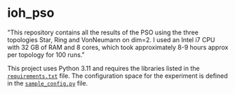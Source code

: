# ioh_pso
"This repository contains all the results of the PSO using the three topologies Star, Ring and VonNeumann on dim=2. I used an Intel i7 CPU with 32 GB of RAM and 8 cores, which took approximately 8-9 hours approx per topology for 100 runs."

This project uses Python 3.11 and requires the libraries listed in the [`requirements.txt`]([./requirements.txt](https://github.com/GitNitin02/ioh_pso/blob/main/requirement.txt)) file. The configuration space for the experiment is defined in the [`sample_config.py`](./sample_config.py) file.


